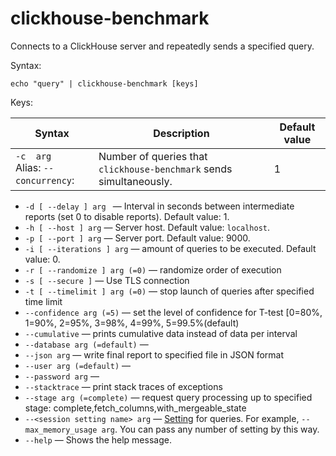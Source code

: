 # clickhouse-benchmark

Connects to a ClickHouse server and repeatedly sends a specified query.

Syntax:

```
echo "query" | clickhouse-benchmark [keys]
```

Keys:

Syntax | Description | Default value
-------|-------------|--------------- 
`-c  arg`<br/>Alias: `--concurrency`: | Number of queries that `clickhouse-benchmark` sends simultaneously. | 1


- `-d [ --delay ] arg ` — Interval in seconds between intermediate reports (set 0 to disable reports). Default value: 1.
- `-h [ --host ] arg` — Server host. Default value: `localhost`.
- `-p [ --port ] arg` — Server port. Default value: 9000.
- `-i [ --iterations ] arg` — amount of queries to be executed. Default value: 0.
- `-r [ --randomize ] arg (=0)` — randomize order of execution
- `-s [ --secure ]` — Use TLS connection
- `-t [ --timelimit ] arg (=0)` — stop launch of queries after specified time limit
- `--confidence arg (=5)` — set the level of confidence for T-test [0=80%, 1=90%, 2=95%, 3=98%, 4=99%, 5=99.5%(default)
- `--cumulative` — prints cumulative data instead of data per interval
- `--database arg (=default)` —
- `--json arg` — write final report to specified file in JSON format
- `--user arg (=default)` —
- `--password arg` —
- `--stacktrace` — print stack traces of exceptions
- `--stage arg (=complete)` — request query processing up to specified stage: complete,fetch_columns,with_mergeable_state
- `--<session setting name> arg` — [Setting](../settings/index.md) for queries. For example, `--max_memory_usage arg`. You can pass any number of setting by this way.
- `--help` — Shows the help message.


